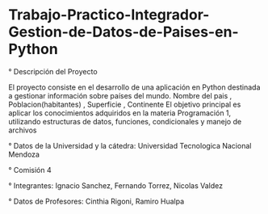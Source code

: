 # Trabajo-Practico-Integrador-Gestion-de-Datos-de-Paises-en-Python

° Descripción del Proyecto

El proyecto consiste en el desarrollo de una aplicación en Python destinada a gestionar información sobre países del mundo.
Nombre del pais , Poblacion(habitantes) , Superficie , Continente
El objetivo principal es aplicar los conocimientos adquiridos en la materia Programación 1, utilizando estructuras de datos, funciones, condicionales y manejo de archivos

° Datos de la Universidad y la cátedra: Universidad Tecnologica Nacional Mendoza

° Comisión 4 

° Integrantes: Ignacio Sanchez, Fernando Torrez, Nicolas Valdez

° Datos de Profesores: Cinthia Rigoni, Ramiro Hualpa

